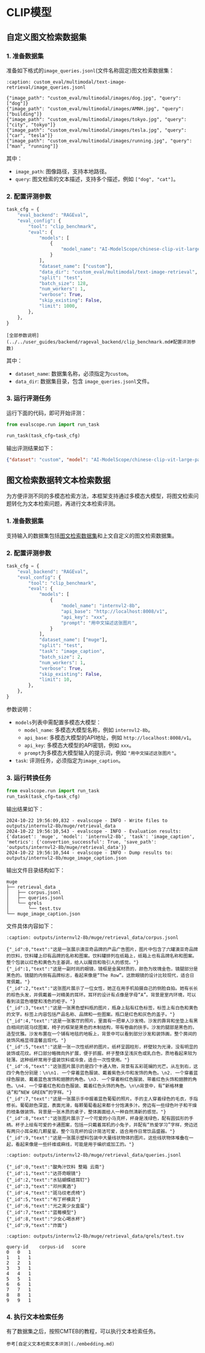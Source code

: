 # CLIP模型

## 自定义图文检索数据集

### 1. 准备数据集
准备如下格式的`image_queries.jsonl`(文件名称固定)图文检索数据集：

```{code-block} json
:caption: custom_eval/multimodal/text-image-retrieval/image_queries.jsonl

{"image_path": "custom_eval/multimodal/images/dog.jpg", "query": ["dog"]}
{"image_path": "custom_eval/multimodal/images/AMNH.jpg", "query": ["building"]}
{"image_path": "custom_eval/multimodal/images/tokyo.jpg", "query": ["city", "tokyo"]}
{"image_path": "custom_eval/multimodal/images/tesla.jpg", "query": ["car", "tesla"]}
{"image_path": "custom_eval/multimodal/images/running.jpg", "query": ["man", "running"]}
```
其中：
- `image_path`: 图像路径，支持本地路径。
- `query`: 图文检索的文本描述，支持多个描述，例如 `["dog", "cat"]`。

### 2. 配置评测参数

```python
task_cfg = {
    "eval_backend": "RAGEval",
    "eval_config": {
        "tool": "clip_benchmark",
        "eval": {
            "models": [
                {
                    "model_name": "AI-ModelScope/chinese-clip-vit-large-patch14-336px",
                }
            ],
            "dataset_name": ["custom"],
            "data_dir": "custom_eval/multimodal/text-image-retrieval",
            "split": "test",
            "batch_size": 128,
            "num_workers": 1,
            "verbose": True,
            "skip_existing": False,
            "limit": 1000,
        },
    },
}
```
```{seealso}
[全部参数说明](../../user_guides/backend/rageval_backend/clip_benchmark.md#配置评测参数)
```
其中：
- `dataset_name`: 数据集名称，必须指定为`custom`。
- `data_dir`: 数据集目录，包含 `image_queries.jsonl`文件。

### 3. 运行评测任务

运行下面的代码，即可开始评测：
```python
from evalscope.run import run_task

run_task(task_cfg=task_cfg)
```

输出评测结果如下：
```json
{"dataset": "custom", "model": "AI-ModelScope/chinese-clip-vit-large-patch14-336px", "task": "zeroshot_retrieval", "metrics": {"image_retrieval_recall@5": 1.0, "text_retrieval_recall@5": 1.0}}
```

## 图文检索数据转文本检索数据
为方便评测不同的多模态检索方法，本框架支持通过多模态大模型，将图文检索问题转化为文本检索问题，再进行文本检索评测。

### 1. 准备数据集

支持输入的数据集包括[图文检索数据集](../../user_guides/backend/rageval_backend/clip_benchmark.md#支持的数据集)和上文自定义的图文检索数据集。

### 2. 配置评测参数
```python
task_cfg = {
    "eval_backend": "RAGEval",
    "eval_config": {
        "tool": "clip_benchmark",
        "eval": {
            "models": [
                {
                    "model_name": "internvl2-8b",
                    "api_base": "http://localhost:8008/v1",
                    "api_key": "xxx",
                    "prompt": "用中文描述这张图片",
                }
            ],
            "dataset_name": ["muge"],
            "split": "test",
            "task": "image_caption",
            "batch_size": 2,
            "num_workers": 1,
            "verbose": True,
            "skip_existing": False,
            "limit": 10,
        },
    },
}
```
参数说明：
- `models`列表中需配置多模态大模型：
    - `model_name`: 多模态大模型名称，例如 `internvl2-8b`。
    - `api_base`: 多模态大模型的API地址，例如 `http://localhost:8008/v1`。
    - `api_key`: 多模态大模型的API密钥，例如 `xxx`。
    - `prompt`为多模态大模型输入的提示词，例如 `"用中文描述这张图片"`。
- `task`: 评测任务，必须指定为`image_caption`。

### 3. 运行转换任务
```python
from evalscope.run import run_task
run_task(task_cfg=task_cfg)
```

输出结果如下：
```
2024-10-22 19:56:09,832 - evalscope - INFO - Write files to outputs/internvl2-8b/muge/retrieval_data
2024-10-22 19:56:10,543 - evalscope - INFO - Evaluation results: {'dataset': 'muge', 'model': 'internvl2-8b', 'task': 'image_caption', 'metrics': {'convertion_successful': True, 'save_path': 'outputs/internvl2-8b/muge/retrieval_data'}}
2024-10-22 19:56:10,544 - evalscope - INFO - Dump results to: outputs/internvl2-8b/muge_image_caption.json
```

输出文件目录结构如下：
```
muge
├── retrieval_data
│   ├── corpus.jsonl
│   ├── queries.jsonl
│   └── qrels
│       └── test.tsv
└── muge_image_caption.json
```
文件具体内容如下：
```{code-block} json
:caption: outputs/internvl2-8b/muge/retrieval_data/corpus.jsonl

{"_id":0,"text":"这是一张展示澳亚奇品牌的产品广告图片，图片中包含了六罐澳亚奇品牌的饮料，饮料罐上印有品牌的名称和图案。饮料罐排列在纸箱上，纸箱上也有品牌名称和图案。整个包装以红色和黄色为主基调，给人以醒目和吸引人的感觉。"}
{"_id":1,"text":"这是一副时尚的眼镜，镜框是金属材质的，颜色为玫瑰金色，镜腿部分是黑色的。镜腿的内侧有品牌标志，看起来像是“The Row”。这款眼镜的设计比较现代，适合日常佩戴。"}
{"_id":2,"text":"这张图片展示了一位女性，她正在用手机拍摄自己的侧脸自拍。她有长长的棕色头发，并佩戴着一对精美的耳环。耳环的设计有点像是字母“A”。背景是室内环境，可以看到淡蓝色墙壁和浅色的柜子。"}
{"_id":3,"text":"这是一张黑色塑料瓶的图片，瓶身上贴有红色标签，标签上有白色和黄色的文字。标签上内容包括产品名称、品牌和一些图案。瓶口是红色和灰色的盖子。"}
{"_id":4,"text":"这是一张客厅的照片，里面有一把单人沙发椅。沙发的靠背和坐垫上有黑白相间的斑马纹图案，椅子的框架是黑色的木制结构，带有卷曲的扶手。沙发的腿部是黑色的，造型优雅。沙发布置在一个铺有地毯的地板上，背景中可以看到部分沙发和装饰画，整个房间的装饰风格显得温馨且现代。"}
{"_id":5,"text":"这是一张一次性纸杯的图片。纸杯呈圆柱形，杯壁较为光滑，没有明显的装饰或花纹。杯口部分略微向外扩展，便于抓握。杯子整体呈浅灰色或乳白色，质地看起来较为轻薄。这种纸杯常用于盛装饮料或冷食，适合一次性使用。"}
{"_id":6,"text":"这张图片展示的是四个卡通人物，背景有五彩斑斓的光芒。从左到右，这四个角色分别是：\n\n1. 一个穿着蓝色服装、戴着紫色头巾和发饰的角色。\n2. 一个穿着蓝绿色服装、戴着蓝色发饰和翅膀的角色。\n3. 一个穿着粉红色服装、带着红色头饰和翅膀的角色。\n4. 一个穿着红色和白色服装、戴着红色头饰的角色。\n\n背景中，有“新格林童话”和“NEW GREEN”的字样。"}
{"_id":7,"text":"这是一张展示手中握着蓝色葡萄的照片。手的主人穿着绿色的毛衣，手指修长。葡萄颜色深蓝，表面光滑，每颗葡萄看起来都十分饱满多汁。旁边有一些绿色叶子和干燥的枝条做装饰。背景是一张木质的桌子，整体画面给人一种自然清新的感觉。"}
{"_id":8,"text":"这张图片展示了一个可爱的小马克杯，杯身是浅绿色，配有圆弧形的手柄。杯子上绘有可爱的卡通图案，包括一只戴着耳机的小兔子，并配有“热爱学习”字样，旁边还有两只小耳朵和几颗星星。整个马克杯的设计简洁可爱，适合用作日常饮品盛器。"}
{"_id":9,"text":"这是一张展示塑料包装中大量线状物体的图片。这些线状物体堆叠在一起，看起来像是一些纤维或麻线，可能是用于编织或加工的。"}
```

```{code-block} json
:caption: outputs/internvl2-8b/muge/retrieval_data/queries.jsonl

{"_id":0,"text":"酸角汁饮料 整箱 云南"}
{"_id":1,"text":"达芬奇眼镜"}
{"_id":2,"text":"水钻蝴蝶结耳钉"}
{"_id":3,"text":"邓州黄酒"}
{"_id":4,"text":"斑马纹老虎椅"}
{"_id":5,"text":"布丁杯模具"}
{"_id":6,"text":"光之美少女盒蛋"}
{"_id":7,"text":"蓝莓模型"}
{"_id":8,"text":"少女心喝水杯"}
{"_id":9,"text":"炸面"}
```


```{code-block}
:caption: outputs/internvl2-8b/muge/retrieval_data/qrels/test.tsv

query-id	corpus-id	score
0	0	1
1	1	1
2	2	1
3	3	1
4	4	1
5	5	1
6	6	1
7	7	1
8	8	1
9	9	1
```

### 4. 执行文本检索任务

有了数据集之后，按照CMTEB的教程，可以执行文本检索任务。
```{seealso}
参考[自定义文本检索文本评测](./embedding.md)
```
